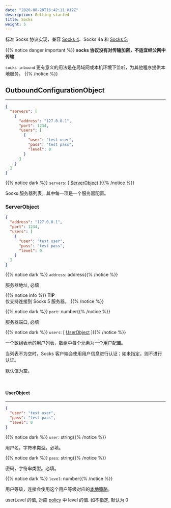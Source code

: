 ```yaml
---
date: "2020-08-20T16:42:11.812Z"
description: Getting started
title: Socks
weight: 5
---
```


标准 Socks 协议实现，兼容 [Socks 4](http://ftp.icm.edu.pl/packages/socks/socks4/SOCKS4.protocol)、Socks 4a 和 [Socks 5](http://ftp.icm.edu.pl/packages/socks/socks4/SOCKS4.protocol)。

{{% notice danger important %}}
**socks 协议没有对传输加密，不适宜经公网中传输**

`socks inbound` 更有意义的用法是在局域网或本机环境下监听，为其他程序提供本地服务。
{{% /notice %}}

## OutboundConfigurationObject

---

```json
{
  "servers": [
    {
      "address": "127.0.0.1",
      "port": 1234,
      "users": [
        {
          "user": "test user",
          "pass": "test pass",
          "level": 0
        }
      ]
    }
  ]
}
```

{{% notice dark %}} `servers`: \[ [ServerObject](#serverobject) \]{{% /notice %}}

Socks 服务器列表，其中每一项是一个服务器配置。

### ServerObject

```json
{
  "address": "127.0.0.1",
  "port": 1234,
  "users": [
    {
      "user": "test user",
      "pass": "test pass",
      "level": 0
    }
  ]
}
```

{{% notice dark %}} `address`: address{{% /notice %}}

服务器地址, 必填

{{% notice info %}}
**TIP**\
仅支持连接到 Socks 5 服务器。
{{% /notice %}}

{{% notice dark %}} `port`: number{{% /notice %}}

服务器端口, 必填

{{% notice dark %}} `users`: \[ [UserObject](#userobject) \]{{% /notice %}}

一个数组表示的用户列表，数组中每个元素为一个用户配置。

当列表不为空时，Socks 客户端会使用用户信息进行认证；如未指定，则不进行认证。

默认值为空。

<br />

#### UserObject
---

```json
{
  "user": "test user",
  "pass": "test pass",
  "level": 0
}
```

{{% notice dark %}} `user`: string{{% /notice %}}

用户名，字符串类型。必填。

{{% notice dark %}} `pass`: string{{% /notice %}}

密码，字符串类型。必填。

{{% notice dark %}} `level`: number{{% /notice %}}

用户等级，连接会使用这个用户等级对应的[本地策略](../../policy#levelpolicyobject)。

userLevel 的值, 对应 [policy](../../policy#policyobject) 中 level 的值. 如不指定, 默认为 0